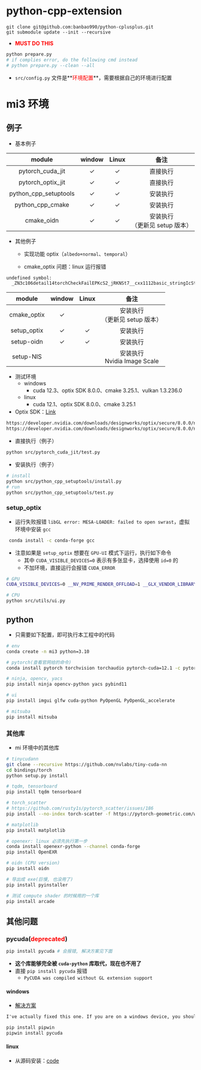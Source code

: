 # python-cpp-extension

```
git clone git@github.com:banbao990/python-cplusplus.git
git submodule update --init --recursive
```

+ **<span style="color:red">MUST DO THIS</span>**
```bash
python prepare.py
# if complies error, do the following cmd instead
# python prepare.py --clean --all
```

+ `src/config.py` 文件是**<span style="color:red">环境配置</span>**，需要根据自己的环境进行配置



# mi3 环境

## 例子

+ 基本例子

|        module         |    window    |    Linux     |                备注                 |
| :-------------------: | :----------: | :----------: | :---------------------------------: |
|   pytorch_cuda_jit    | $\checkmark$ | $\checkmark$ |              直接执行               |
|   pytorch_optix_jit   | $\checkmark$ | $\checkmark$ |              直接执行               |
| python_cpp_setuptools | $\checkmark$ | $\checkmark$ |              安装执行               |
|   python_cpp_cmake    | $\checkmark$ | $\checkmark$ |              安装执行               |
|      cmake_oidn       | $\checkmark$ | $\checkmark$ | 安装执行<br />（更新见 setup 版本） |

+ 其他例子
  + 实现功能 optix（`albedo+normal`、`temporal`）

  + cmake_optix 问题：linux 运行报错


```txt
undefined symbol:
  _ZN3c106detail14torchCheckFailEPKcS2_jRKNSt7__cxx1112basic_stringIcSt11char_traitsIcESaIcEEE
```

|   module    |    window    |    Linux     |                备注                 |
| :---------: | :----------: | :----------: | :---------------------------------: |
| cmake_optix | $\checkmark$ |              | 安装执行<br />（更新见 setup 版本） |
| setup_optix | $\checkmark$ | $\checkmark$ |              安装执行               |
| setup-oidn  | $\checkmark$ | $\checkmark$ |              安装执行               |
|  setup-NIS  |              |              |  安装执行<br />Nvidia Image Scale   |

+ 测试环境
  + windows
    + cuda 12.3、optix SDK 8.0.0、cmake 3.25.1、vulkan 1.3.236.0
  + linux
    + cuda 12.1、optix SDK 8.0.0、cmake 3.25.1
+ Optix SDK：[Link](https://developer.nvidia.com/designworks/optix/download)


```txt
https://developer.nvidia.com/downloads/designworks/optix/secure/8.0.0/nvidia-optix-sdk-8.0.0-win64.exe
https://developer.nvidia.com/downloads/designworks/optix/secure/8.0.0/nvidia-optix-sdk-8.0.0-linux64-x86_64.sh
```

+ 直接执行（例子）

```bash
python src/pytorch_cuda_jit/test.py
```

+ 安装执行（例子）

```bash
# install
python src/python_cpp_setuptools/install.py
# run
python src/python_cpp_setuptools/test.py
```



### setup_optix

+ 运行失败报错 `libGL error: MESA-LOADER: failed to open swrast`，虚拟环境中安装 `gcc`

```bash
 conda install -c conda-forge gcc
```

+ 注意如果是 `setup_optix` 想要在 `GPU-UI` 模式下运行，执行如下命令
  + 其中 `CUDA_VISIBLE_DEVICES=0` 表示有多张显卡，选择使用 `id=0` 的
  + 不加环境，直接运行会报错 `CUDA_ERROR`

```bash
# GPU
CUDA_VISIBLE_DEVICES=0 __NV_PRIME_RENDER_OFFLOAD=1 __GLX_VENDOR_LIBRARY_NAME=nvidia python src/utils/ui.py --ui

# CPU
python src/utils/ui.py
```




## python

+ 只需要如下配置，即可执行本工程中的代码

```bash
# env
conda create -n mi3 python=3.10
```

```bash
# pytorch(查看官网给的命令)
conda install pytorch torchvision torchaudio pytorch-cuda=12.1 -c pytorch -c nvidia

# ninja, opencv, yacs
pip install ninja opencv-python yacs pybind11

# ui
pip install imgui glfw cuda-python PyOpenGL PyOpenGL_accelerate

# mitsuba
pip install mitsuba
```



### 其他库

+ mi 环境中的其他库

```bash
# tinycudann
git clone --recursive https://github.com/nvlabs/tiny-cuda-nn
cd bindings/torch
python setup.py install

# tqdm, tensorboard
pip install tqdm tensorboard

# torch_scatter
# https://github.com/rusty1s/pytorch_scatter/issues/186
pip install --no-index torch-scatter -f https://pytorch-geometric.com/whl/torch-2.1.0+cu121.html

# matplotlib
pip install matplotlib

# openexr: linux 必须先执行第一步
conda install openexr-python --channel conda-forge
pip install OpenEXR

# oidn (CPU version)
pip install oidn

# 导出成 exe(巨慢, 也没用了)
pip install pyinstaller

# 测试 compute shader 的时候用的一个库
pip install arcade
```



## 其他问题

### pycuda(<span style="color:red">deprecated</span>)

```bash
pip install pycuda # 会报错, 解决方案见下面
```

+ **这个库能够完全被 `cuda-python` 库取代，现在也不用了**
+ 直接 `pip install pycuda` 报错
  +  `PyCUDA was compiled without GL extension support`

#### windows

+ [解决方案](https://github.com/harskish/ganspace/issues/43)

```txt
I've actually fixed this one. If you are on a windows device, you should pip install pipwin, then use pipwin to install pycuda. And then it installs it correctly.
```

```bash
pip install pipwin
pipwin install pycuda
```

#### linux

+ 从源码安装：[code](https://github.com/inducer/pycuda)
